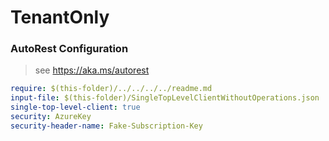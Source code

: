 # TenantOnly
### AutoRest Configuration
> see https://aka.ms/autorest

```yaml
require: $(this-folder)/../../../../readme.md
input-file: $(this-folder)/SingleTopLevelClientWithoutOperations.json
single-top-level-client: true
security: AzureKey
security-header-name: Fake-Subscription-Key
```